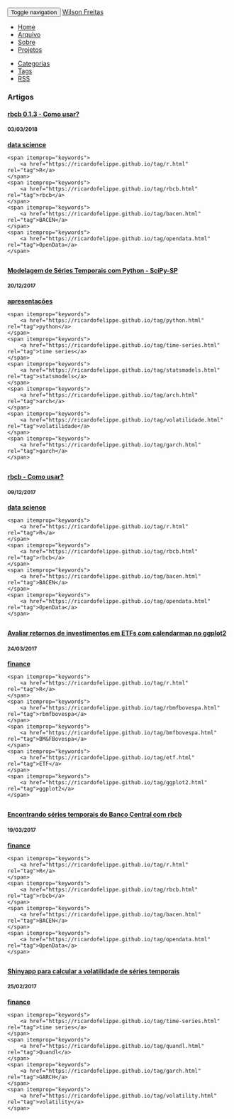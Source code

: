 <html>
<html lang="pt">
<head>
	<meta charset="utf-8">
	<title>Wilson Freitas</title>
	<link rel="shortcut icon" href="https://ricardofelippe.github.io/images/favicon.ico">
	<meta name="description" content="Coding, scientific development, finance, data analysis, visualization, statistics, and machine learning">
	<meta name="author" content="Wilson Freitas">
	<meta name="viewport" content="width=device-width, initial-scale=1.0">
	<!-- Le HTML5 shim, for IE6-8 support of HTML elements -->
	<!--[if lt IE 9]>
		<script src="https://ricardofelippe.github.io/theme/html5.js"></script>
		<![endif]-->
	<!-- <link href="https://ricardofelippe.github.io/theme/css/ipython.css" rel="stylesheet"> -->
	<link href="https://ricardofelippe.github.io/theme/css/font-awesome.min.css" rel="stylesheet">
	<link href="https://ricardofelippe.github.io/theme/css/bootstrap.min.css" rel="stylesheet">
	<link href="https://ricardofelippe.github.io/theme/css/local.css" rel="stylesheet">
	<link href="https://ricardofelippe.github.io/theme/css/pygments.css" rel="stylesheet">
	<script type="text/x-mathjax-config">
	MathJax.Hub.Config({
		tex2jax: {inlineMath: [['$','$'], ['\\(','\\)']]}
	});
	</script>
	<script type="text/javascript" src="httpss://cdn.mathjax.org/mathjax/latest/MathJax.js?config=TeX-AMS-MML_HTMLorMML"></script>
<script>
  (function(i,s,o,g,r,a,m){i['GoogleAnalyticsObject']=r;i[r]=i[r]||function(){
  (i[r].q=i[r].q||[]).push(arguments)},i[r].l=1*new Date();a=s.createElement(o),
  m=s.getElementsByTagName(o)[0];a.async=1;a.src=g;m.parentNode.insertBefore(a,m)
  })(window,document,'script','//www.google-analytics.com/analytics.js','ga');

  ga('create', 'UA-4510606-3', 'auto');
  ga('send', 'pageview');

</script>
</head>
<body>
<div class="container">
	<nav class="navbar navbar-default" style="margin-top:2em;">
		<div class="container-fluid">
			<div class="navbar-header">
				<button type="button" class="navbar-toggle collapsed" data-toggle="collapse" data-target="#bs-example-navbar-collapse-1">
					<span class="sr-only">Toggle navigation</span>
					<span class="icon-bar"></span>
					<span class="icon-bar"></span>
					<span class="icon-bar"></span>
				</button>
				<a class="navbar-brand" href="https://ricardofelippe.github.io/index.html">Wilson Freitas</a>
			</div>
			<div class="collapse navbar-collapse" id="bs-example-navbar-collapse-1">
				<ul class="nav navbar-nav">
					<li><a href="https://ricardofelippe.github.io/index.html"><i class="fa fa-home"></i> Home</a></li>
					<li><a href="httpss://ricardofelippe.github.io/archives.html"><i class="fa fa-archive "></i> Arquivo</a></li>
					<li><a href="httpss://ricardofelippe.github.io/pages/about.html"><i class="fa fa-user "></i> Sobre</a></li>
					<li><a href="httpss://ricardofelippe.github.io/pages/projects.html"><i class="fa fa-code "></i> Projetos</a></li>
				</ul>
				<ul class="nav navbar-nav navbar-right">
					<li><a href="httpss://ricardofelippe.github.io/categories.html"><i class="fa fa-archive"></i> Categorias</a></li>
					<li><a href="httpss://ricardofelippe.github.io/tags.html"><i class="fa fa-tags"></i> Tags</a></li>
					<li><a href="httpss://ricardofelippe.github.io/feeds/rss.xml"><i class="fa fa-rss"></i> RSS</a></li>
				</ul>
			</div>
		</div>
	</nav>
	<div class="row">
		<div class="col-md-10 col-md-offset-1">
        
<div class="page-header">
	<h3>Artigos</h2>
</div>
<div class="article" itemscope itemtype="https://schema.org/BlogPosting" style="margin-bottom:2em;">
	<div class="row">
		<div class="lead-article-title col-md-10">
			<a href="https://ricardofelippe.github.io/posts/rbcb-013-como-usar.html"><h4 itemprop="name headline">rbcb 0.1.3 - Como usar?</h4></a>
		</div>
		<div class="col-md-2">
			<h4 class="text-right">
				<small>
					<time datetime="2018-03-03T00:00:00-03:00" itemprop="datePublished">03/03/2018</time>
				</small>
			</h4>
		</div>
	</div>
	<span itemprop="articleSection">
		<a href="https://ricardofelippe.github.io/category/data-science.html" rel="category"><strong>data science</strong></a>
	</span>
 
	<span itemprop="keywords">
		<a href="https://ricardofelippe.github.io/tag/r.html" rel="tag">R</a>
	</span>
	<span itemprop="keywords">
		<a href="https://ricardofelippe.github.io/tag/rbcb.html" rel="tag">rbcb</a>
	</span>
	<span itemprop="keywords">
		<a href="https://ricardofelippe.github.io/tag/bacen.html" rel="tag">BACEN</a>
	</span>
	<span itemprop="keywords">
		<a href="https://ricardofelippe.github.io/tag/opendata.html" rel="tag">OpenData</a>
	</span>
</div>
<div class="article" itemscope itemtype="https://schema.org/BlogPosting" style="margin-bottom:2em;">
	<div class="row">
		<div class="lead-article-title col-md-10">
			<a href="https://ricardofelippe.github.io/posts/modelagem-de-series-temporais-com-python-scipy-sp.html"><h4 itemprop="name headline">Modelagem de Séries Temporais com Python - SciPy-SP</h4></a>
		</div>
		<div class="col-md-2">
			<h4 class="text-right">
				<small>
					<time datetime="2017-12-20T00:00:00-02:00" itemprop="datePublished">20/12/2017</time>
				</small>
			</h4>
		</div>
	</div>
	<span itemprop="articleSection">
		<a href="https://ricardofelippe.github.io/category/apresentacoes.html" rel="category"><strong>apresentações</strong></a>
	</span>
 
	<span itemprop="keywords">
		<a href="https://ricardofelippe.github.io/tag/python.html" rel="tag">python</a>
	</span>
	<span itemprop="keywords">
		<a href="https://ricardofelippe.github.io/tag/time-series.html" rel="tag">time series</a>
	</span>
	<span itemprop="keywords">
		<a href="https://ricardofelippe.github.io/tag/statsmodels.html" rel="tag">statsmodels</a>
	</span>
	<span itemprop="keywords">
		<a href="https://ricardofelippe.github.io/tag/arch.html" rel="tag">arch</a>
	</span>
	<span itemprop="keywords">
		<a href="https://ricardofelippe.github.io/tag/volatilidade.html" rel="tag">volatilidade</a>
	</span>
	<span itemprop="keywords">
		<a href="https://ricardofelippe.github.io/tag/garch.html" rel="tag">garch</a>
	</span>
</div>
<div class="article" itemscope itemtype="https://schema.org/BlogPosting" style="margin-bottom:2em;">
	<div class="row">
		<div class="lead-article-title col-md-10">
			<a href="https://ricardofelippe.github.io/posts/rbcb-como-usar.html"><h4 itemprop="name headline">rbcb - Como usar?</h4></a>
		</div>
		<div class="col-md-2">
			<h4 class="text-right">
				<small>
					<time datetime="2017-12-09T00:00:00-02:00" itemprop="datePublished">09/12/2017</time>
				</small>
			</h4>
		</div>
	</div>
	<span itemprop="articleSection">
		<a href="https://ricardofelippe.github.io/category/data-science.html" rel="category"><strong>data science</strong></a>
	</span>
 
	<span itemprop="keywords">
		<a href="https://ricardofelippe.github.io/tag/r.html" rel="tag">R</a>
	</span>
	<span itemprop="keywords">
		<a href="https://ricardofelippe.github.io/tag/rbcb.html" rel="tag">rbcb</a>
	</span>
	<span itemprop="keywords">
		<a href="https://ricardofelippe.github.io/tag/bacen.html" rel="tag">BACEN</a>
	</span>
	<span itemprop="keywords">
		<a href="https://ricardofelippe.github.io/tag/opendata.html" rel="tag">OpenData</a>
	</span>
</div>
<div class="article" itemscope itemtype="https://schema.org/BlogPosting" style="margin-bottom:2em;">
	<div class="row">
		<div class="lead-article-title col-md-10">
			<a href="https://ricardofelippe.github.io/posts/avaliar-retornos-de-investimentos-em-etfs-com-calendarmap-no-ggplot2.html"><h4 itemprop="name headline">Avaliar retornos de investimentos em ETFs com calendarmap no ggplot2</h4></a>
		</div>
		<div class="col-md-2">
			<h4 class="text-right">
				<small>
					<time datetime="2017-03-24T00:00:00-03:00" itemprop="datePublished">24/03/2017</time>
				</small>
			</h4>
		</div>
	</div>
	<span itemprop="articleSection">
		<a href="https://ricardofelippe.github.io/category/finance.html" rel="category"><strong>finance</strong></a>
	</span>
 
	<span itemprop="keywords">
		<a href="https://ricardofelippe.github.io/tag/r.html" rel="tag">R</a>
	</span>
	<span itemprop="keywords">
		<a href="https://ricardofelippe.github.io/tag/rbmfbovespa.html" rel="tag">rbmfbovespa</a>
	</span>
	<span itemprop="keywords">
		<a href="https://ricardofelippe.github.io/tag/bmfbovespa.html" rel="tag">BM&FBovespa</a>
	</span>
	<span itemprop="keywords">
		<a href="https://ricardofelippe.github.io/tag/etf.html" rel="tag">ETF</a>
	</span>
	<span itemprop="keywords">
		<a href="https://ricardofelippe.github.io/tag/ggplot2.html" rel="tag">ggplot2</a>
	</span>
</div>
<div class="article" itemscope itemtype="https://schema.org/BlogPosting" style="margin-bottom:2em;">
	<div class="row">
		<div class="lead-article-title col-md-10">
			<a href="https://ricardofelippe.github.io/posts/encontrando-series-temporais-do-banco-central-com-rbcb.html"><h4 itemprop="name headline">Encontrando séries temporais do Banco Central com rbcb</h4></a>
		</div>
		<div class="col-md-2">
			<h4 class="text-right">
				<small>
					<time datetime="2017-03-19T00:00:00-03:00" itemprop="datePublished">19/03/2017</time>
				</small>
			</h4>
		</div>
	</div>
	<span itemprop="articleSection">
		<a href="https://ricardofelippe.github.io/category/finance.html" rel="category"><strong>finance</strong></a>
	</span>
 
	<span itemprop="keywords">
		<a href="https://ricardofelippe.github.io/tag/r.html" rel="tag">R</a>
	</span>
	<span itemprop="keywords">
		<a href="https://ricardofelippe.github.io/tag/rbcb.html" rel="tag">rbcb</a>
	</span>
	<span itemprop="keywords">
		<a href="https://ricardofelippe.github.io/tag/bacen.html" rel="tag">BACEN</a>
	</span>
	<span itemprop="keywords">
		<a href="https://ricardofelippe.github.io/tag/opendata.html" rel="tag">OpenData</a>
	</span>
</div>
<div class="article" itemscope itemtype="https://schema.org/BlogPosting" style="margin-bottom:2em;">
	<div class="row">
		<div class="lead-article-title col-md-10">
			<a href="https://ricardofelippe.github.io/posts/shinyapp-para-calcular-volatilidade-de-series-temporais.html"><h4 itemprop="name headline">Shinyapp para calcular a volatilidade de séries temporais</h4></a>
		</div>
		<div class="col-md-2">
			<h4 class="text-right">
				<small>
					<time datetime="2017-02-25T00:00:00-03:00" itemprop="datePublished">25/02/2017</time>
				</small>
			</h4>
		</div>
	</div>
	<span itemprop="articleSection">
		<a href="https://ricardofelippe.github.io/category/finance.html" rel="category"><strong>finance</strong></a>
	</span>
 
	<span itemprop="keywords">
		<a href="https://ricardofelippe.github.io/tag/time-series.html" rel="tag">time series</a>
	</span>
	<span itemprop="keywords">
		<a href="https://ricardofelippe.github.io/tag/quandl.html" rel="tag">Quandl</a>
	</span>
	<span itemprop="keywords">
		<a href="https://ricardofelippe.github.io/tag/garch.html" rel="tag">GARCH</a>
	</span>
	<span itemprop="keywords">
		<a href="https://ricardofelippe.github.io/tag/volatility.html" rel="tag">volatility</a>
	</span>
</div>
</html>
